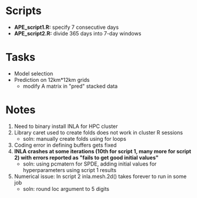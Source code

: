# Scripts
- **APE_script1.R:** specify 7 consecutive days
- **APE_script2.R:** divide 365 days into 7-day windows

# Tasks
- Model selection
- Prediction on 12km*12km grids
     - modify A matrix in "pred" stacked data

# Notes
1. Need to binary install INLA for HPC cluster
2. Library caret used to create folds does not work in cluster R sessions
   - soln: manually create folds using for loops
3. Coding error in defining buffers gets fixed
4. **INLA crashes at some iterations (10th for script 1, many more for script 2) with errors reported as "fails to get good initial values"**
   - soln: using pcmatern for SPDE, adding initial values for hyperparameters using script 1 results
5. Numerical issue: In script 2 inla.mesh.2d() takes forever to run in some job
   - soln: round loc argument to 5 digits



